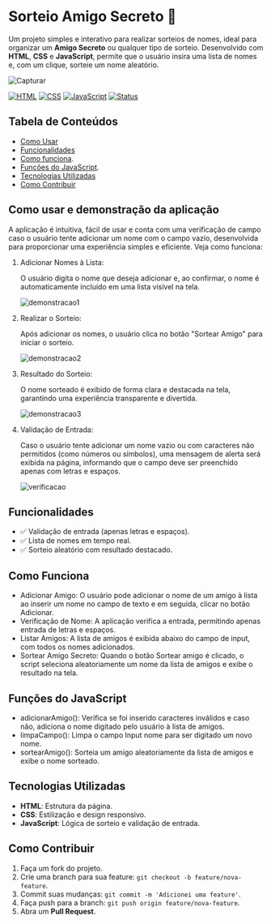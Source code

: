 # Sorteio Amigo Secreto 🎁
Um projeto simples e interativo para realizar sorteios de nomes, ideal para organizar um **Amigo Secreto** ou qualquer tipo de sorteio. Desenvolvido com **HTML**, **CSS** e **JavaScript**, permite que o usuário insira uma lista de nomes e, com um clique, sorteie um nome aleatório.

![Capturar](https://github.com/user-attachments/assets/6483e30e-077c-4217-9bce-4d28d5787db4)

[![HTML](https://img.shields.io/badge/HTML5-E34F26?style=for-the-badge&logo=html5&logoColor=white)](https://developer.mozilla.org/pt-BR/docs/Web/HTML)
[![CSS](https://img.shields.io/badge/CSS3-1572B6?style=for-the-badge&logo=css3&logoColor=white)](https://developer.mozilla.org/pt-BR/docs/Web/CSS)
[![JavaScript](https://img.shields.io/badge/JavaScript-F7DF1E?style=for-the-badge&logo=javascript&logoColor=black)](https://developer.mozilla.org/pt-BR/docs/Web/JavaScript)
[![Status](https://img.shields.io/badge/STATUS-EM%20DESENVOLVIMENTO-green?style=for-the-badge)]()


## Tabela de Conteúdos
- [Como Usar](#Como-usar-e-demonstração-da-aplicação)
- [Funcionalidades](#funcionalidades)
- [Como funciona](#Como-funciona).
- [Funções do JavaScript](#Funções-do-Javascript).
- [Tecnologias Utilizadas](#Tecnologias-utilizadas)
- [Como Contribuir](#Como-contribuir)

  
## Como usar e demonstração da aplicação
A aplicação é intuitiva, fácil de usar e conta com uma verificação de campo caso o usuário tente adicionar um nome com o campo vazio, desenvolvida para proporcionar uma experiência simples e eficiente. Veja como funciona:

1. Adicionar Nomes à Lista:

   O usuário digita o nome que deseja adicionar e, ao confirmar, o nome é automaticamente incluído em uma lista visível na tela.
   
   ![demonstracao1](https://github.com/user-attachments/assets/19c945d9-c436-4946-8064-b2c814071796)

2. Realizar o Sorteio:

   Após adicionar os nomes, o usuário clica no botão "Sortear Amigo" para iniciar o sorteio.

   ![demonstracao2](https://github.com/user-attachments/assets/25d0f143-09f0-4bc3-a8ae-192c64ef8b48)
   
3. Resultado do Sorteio:

   O nome sorteado é exibido de forma clara e destacada na tela, garantindo uma experiência transparente e divertida.
   
   ![demonstracao3](https://github.com/user-attachments/assets/c5db11e1-b345-4f24-b61e-9c8d80dda59f)

4. Validação de Entrada:

   Caso o usuário tente adicionar um nome vazio ou com caracteres não permitidos (como números ou símbolos), uma mensagem de alerta será exibida na página, informando que o campo deve 
   ser preenchido apenas com letras e espaços.
   
   ![verificacao](https://github.com/user-attachments/assets/3c074a39-ee53-40cc-872f-6601ba6e5fea)

## Funcionalidades
- ✅ Validação de entrada (apenas letras e espaços).
- ✅ Lista de nomes em tempo real.
- ✅ Sorteio aleatório com resultado destacado.

## Como Funciona

* Adicionar Amigo: O usuário pode adicionar o nome de um amigo à lista ao inserir um nome no campo de texto e em seguida, clicar no botão Adicionar.
* Verificação de Nome: A aplicação verifica a entrada, permitindo apenas entrada de letras e espaços.
* Listar Amigos: A lista de amigos é exibida abaixo do campo de input, com todos os nomes adicionados.
* Sortear Amigo Secreto: Quando o botão Sortear amigo é clicado, o script seleciona aleatoriamente um nome da lista de amigos e exibe o resultado na tela.


## Funções do JavaScript

* adicionarAmigo(): Verifica se foi inserido caracteres inválidos e caso não, adiciona o nome digitado pelo usuário à lista de amigos.
* limpaCampo(): Limpa o campo Input nome para ser digitado um novo nome.
* sortearAmigo(): Sorteia um amigo aleatoriamente da lista de amigos e exibe o nome sorteado.

## Tecnologias Utilizadas
- **HTML**: Estrutura da página.
- **CSS**: Estilização e design responsivo.
- **JavaScript**: Lógica de sorteio e validação de entrada.

## Como Contribuir
1. Faça um fork do projeto.
2. Crie uma branch para sua feature: `git checkout -b feature/nova-feature`.
3. Commit suas mudanças: `git commit -m 'Adicionei uma feature'`.
4. Faça push para a branch: `git push origin feature/nova-feature`.
5. Abra um **Pull Request**.


